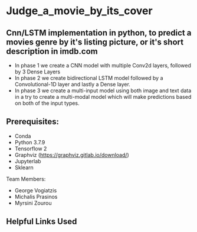 # Judge_a_movie_by_its_cover
## Cnn/LSTM implementation in python, to predict a movies genre by it's listing picture, or it's short description in imdb.com

- In phase 1 we create a CNN model with multiple Conv2d layers, followed by 3 Dense Layers
- In phase 2 we create bidirectional LSTM model followed by a Convolutional-1D layer and lastly a Dense layer.
- In phase 3 we create a multi-input model using both image and text data in a try to create a multi-modal model which will make predictions based on both of the input types.


## Prerequisites:
 
 - Conda
 - Python 3.7.9
 - Tensorflow 2
 - Graphviz (https://graphviz.gitlab.io/download/)
 - Jupyterlab
 - Sklearn
 
 Team Members:
 - George Vogiatzis
 - Michalis Prasinos
 - Myrsini Zourou
 
 
 ## Helpful Links Used
